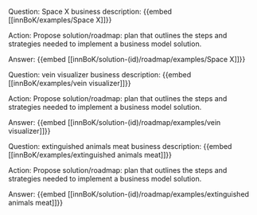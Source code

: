 Question: Space X business description:
{{embed [[innBoK/examples/Space X]]}}

Action: Propose solution/roadmap: plan that outlines the steps and strategies needed to implement a business model solution.

Answer:
{{embed [[innBoK/solution-(id)/roadmap/examples/Space X]]}}

Question: vein visualizer business description:
{{embed [[innBoK/examples/vein visualizer]]}}

Action: Propose solution/roadmap: plan that outlines the steps and strategies needed to implement a business model solution.

Answer:
{{embed [[innBoK/solution-(id)/roadmap/examples/vein visualizer]]}}

Question: extinguished animals meat business description:
{{embed [[innBoK/examples/extinguished animals meat]]}}

Action: Propose solution/roadmap: plan that outlines the steps and strategies needed to implement a business model solution.

Answer:
{{embed [[innBoK/solution-(id)/roadmap/examples/extinguished animals meat]]}}



